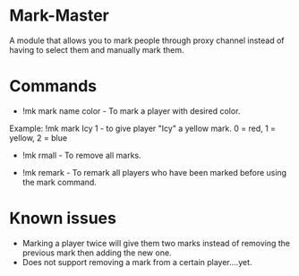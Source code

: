 # Mark-Master
A module that allows you to mark people through proxy channel instead of having to select them and manually mark them.

# Commands
* !mk mark name color    - To mark a player with desired color.

Example: !mk mark Icy 1 - to give player "Icy" a yellow mark.
 0 = red, 1 = yellow, 2 = blue
 
*  !mk rmall             - To remove all marks.

*  !mk remark            - To remark all players who have been marked before using the mark command.

# Known issues

- Marking a player twice will give them two marks instead of removing the previous mark then adding the new one.
- Does not support removing a mark from a certain player....yet.
